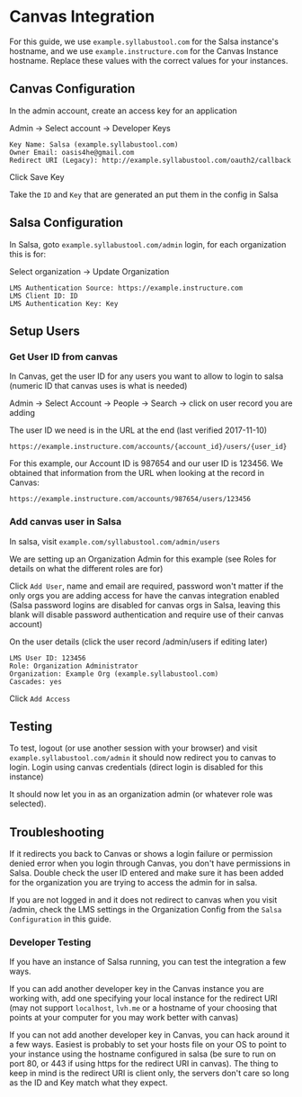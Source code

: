 # Canvas Integration

For this guide, we use `example.syllabustool.com` for the Salsa instance's hostname, and we use `example.instructure.com` for the Canvas Instance hostname. Replace these values with the correct values for your instances.

## Canvas Configuration

In the admin account, create an access key for an application

Admin -> Select account -> Developer Keys

    Key Name: Salsa (example.syllabustool.com)
    Owner Email: oasis4he@gmail.com
    Redirect URI (Legacy): http://example.syllabustool.com/oauth2/callback

Click Save Key

Take the `ID` and `Key` that are generated an put them in the config in Salsa

## Salsa Configuration

In Salsa, goto `example.syllabustool.com/admin` login, for each organization this is for:

Select organization -> Update Organization

    LMS Authentication Source: https://example.instructure.com
    LMS Client ID: ID
    LMS Authentication Key: Key

## Setup Users

### Get User ID from canvas

In Canvas, get the user ID for any users you want to allow to login to salsa (numeric ID that canvas uses is what is needed)

Admin -> Select Account -> People -> Search -> click on user record you are adding

The user ID we need is in the URL at the end (last verified 2017-11-10)

    https://example.instructure.com/accounts/{account_id}/users/{user_id}

For this example, our Account ID is 987654 and our user ID is 123456. We obtained that information from the URL when looking at the record in Canvas:

    https://example.instructure.com/accounts/987654/users/123456

### Add canvas user in Salsa

In salsa, visit `example.com/syllabustool.com/admin/users`

We are setting up an Organization Admin for this example (see Roles for details on what the different roles are for)

Click `Add User`, name and email are required, password won't matter if the only orgs you are adding access for have the canvas integration enabled (Salsa password logins are disabled for canvas orgs in Salsa, leaving this blank will disable password authentication and require use of their canvas account)

On the user details (click the user record /admin/users if editing later)

    LMS User ID: 123456
    Role: Organization Administrator
    Organization: Example Org (example.syllabustool.com)
    Cascades: yes

Click `Add Access`

## Testing

To test, logout (or use another session with your browser) and visit `example.syllabustool.com/admin` it should now redirect you to canvas to login. Login using canvas credentials (direct login is disabled for this instance)

It should now let you in as an organization admin (or whatever role was selected).

## Troubleshooting

If it redirects you back to Canvas or shows a login failure or permission denied error when you login through Canvas, you don't have permissions in Salsa. Double check the user ID entered and make sure it has been added for the organization you are trying to access the admin for in salsa.

If you are not logged in and it does not redirect to canvas when you visit /admin, check the LMS settings in the Organization Config from the `Salsa Configuration` in this guide.

### Developer Testing

If you have an instance of Salsa running, you can test the integration a few ways.

If you can add another developer key in the Canvas instance you are working with, add one specifying your local instance for the redirect URI (may not support `localhost`, `lvh.me` or a hostname of your choosing that points at your computer for you may work better with canvas)

If you can not add another developer key in Canvas, you can hack around it a few ways. Easiest is probably to set your hosts file on your OS to point to your instance using the hostname configured in salsa (be sure to run on port 80, or 443 if using https for the redirect URI in canvas). The thing to keep in mind is the redirect URI is client only, the servers don't care so long as the ID and Key match what they expect.
